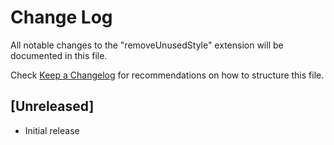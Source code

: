 # Change Log

All notable changes to the "removeUnusedStyle" extension will be documented in this file.

Check [Keep a Changelog](http://keepachangelog.com/) for recommendations on how to structure this file.

## [Unreleased]

- Initial release
